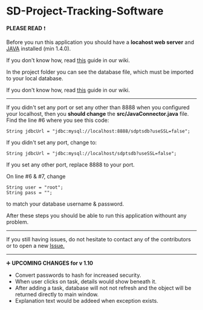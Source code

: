 # SD-Project-Tracking-Software

**PLEASE READ**     :heavy_exclamation_mark:

Before you run this application you should have a **locahost web server** and [JAVA](https://www.java.com/en/) installed (min 1.4.0).

If you don't know how, read [this](https://github.com/tpliakas/SD-Project-Tracking-Software/wiki/Create-your-localhost-web-server.) guide in our wiki.

In the project folder you can see the database file, which must be imported to your local database.

If you don't know how, read [this](https://github.com/tpliakas/SD-Project-Tracking-Software/wiki/Importing-a-database-with-phpmyadmin) guide in our wiki.

- - - -

If you didn't set any port or set any other than 8888 when you configured your localhost, then you **should change** the **src/JavaConnector.java** file. Find the line #6 where you see this code: 
```
String jdbcUrl = "jdbc:mysql://localhost:8888/sdptsdb?useSSL=false";
```
If you didn't set any port, change to:
```
String jdbcUrl = "jdbc:mysql://localhost/sdptsdb?useSSL=false";
```
If you set any other port, replace 8888 to your port.

On line #6 & #7, change
```
String user = "root";
String pass = "";
```
to match your database username & password.

After these steps you should be able to run this application withount any problem.

  - - - -

If you still having issues,  do not hesitate to contact any of the contributors or to open a new [Issue.](https://github.com/tpliakas/SD-Project-Tracking-Software/issues)

  - - - -


 :heavy_plus_sign:    **UPCOMING CHANGES for v 1.10**
- Convert passwords to hash for increased security.
- When user clicks on task, details would show beneath it.
- After adding a task, database will not not refresh and the object will be returned directly to main window.
- Explanation text would be addeed when exception exists.
